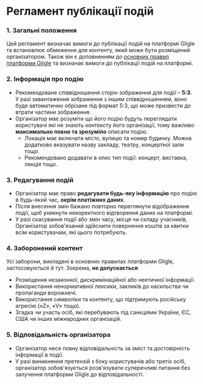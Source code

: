 # Регламент публікації подій

### 1. Загальні положення
Цей регламент визначає вимоги до публікації подій на платформі Gligle та встановлює обмеження для контенту, який може бути розміщений організатором.
Також він є доповненням до [основних правил платформи Gligle](/docs/legal/general-rules) та визначає вимоги до публікації подій на платформі.

### 2. Інформація про подію
- Рекомендоване співвідношення сторін зображення для події – **5:3**.  
У разі завантаження зображення з іншим співвідношенням, воно буде автоматично обрізане під формат 5:3, що може призвести до втрати частини зображення.
- Організатор має розуміти що його подію будуть переглядати користувачі які не знають контексту його організації, тому важливо **максимально повно та зрозуміло** описати подію.
    - Локація має включати місто, вулицю та номер будинку. Можна додатково вказувати назву закладу, театру, концертної зали тощо.
    - Рекомендовано додавати в опис тип події: концерт, виставка, лекція тощо.

### 3. Редагування подій
- Організатор має право **редагувати будь-яку інформацію** про подію в будь-який час, **окрім платіжних даних**.
- Після внесення змін бажано повторно переглянути відображення події, щоб уникнути некоректного відтворення даних на платформі.
- У разі скасування події або змін часу, місця чи складу учасників, Організатор зобов'язаний здійснити повернення коштів за квитки всім користувачам, які цього потребують. 

### 4. Заборонений контент
Усі заборони, викладені в основних правилах платформи Gligle, застосовуються й тут. Зокрема, **не допускається**:
- Розміщення незаконної, дискримінаційної або неетичної інформації.
- Використання ненормативної лексики, закликів до насильства чи пропаганди ворожнечі.
- Використання символіки та контенту, що підтримують російську агресію («Z», «V» тощо).
- Згадка чи участь осіб, які перебувають під санкціями України, ЄС, США чи інших міжнародних організацій.

### 5. Відповідальність організатора
- Організатор несе повну відповідальність за зміст та достовірність інформації в події.
- У разі виникнення претензій з боку користувачів або третіх осіб, організатор зобов'язується розв'язувати суперечливі питання без залучення платформи Gligle до відповідальності.

